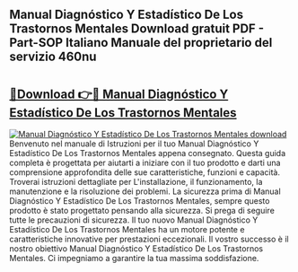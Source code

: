 ## Manual Diagnóstico Y Estadístico De Los Trastornos Mentales Download gratuit PDF - Part-SOP Italiano Manuale del proprietario del servizio 460nu

# <h2><a href="http://dfh4m5.blite.top/?on=Manual+Diagn%c3%b3stico+Y+Estad%c3%adstico+De+Los+Trastornos+Mentales">🔗Download 👉🔴 Manual Diagnóstico Y Estadístico De Los Trastornos Mentales</a></h2>

[![Manual Diagnóstico Y Estadístico De Los Trastornos Mentales download](https://i.imgur.com/lujVjoI.png)](http://dfh4m5.blite.top/?on=Manual+Diagn%c3%b3stico+Y+Estad%c3%adstico+De+Los+Trastornos+Mentales)
Benvenuto nel manuale di Istruzioni per il tuo Manual Diagnóstico Y Estadístico De Los Trastornos Mentales appena consegnato. Questa guida completa è progettata per aiutarti a iniziare con il tuo prodotto e darti una comprensione approfondita delle sue caratteristiche, funzioni e capacità. Troverai istruzioni dettagliate per L'installazione, il funzionamento, la manutenzione e la risoluzione dei problemi. La sicurezza prima di Manual Diagnóstico Y Estadístico De Los Trastornos Mentales, sempre questo prodotto è stato progettato pensando alla sicurezza. Si prega di seguire tutte le precauzioni di sicurezza. Il tuo nuovo Manual Diagnóstico Y Estadístico De Los Trastornos Mentales ha un motore potente e caratteristiche innovative per prestazioni eccezionali. Il vostro successo è il nostro obiettivo Manual Diagnóstico Y Estadístico De Los Trastornos Mentales. Ci impegniamo a garantire la tua massima soddisfazione.
